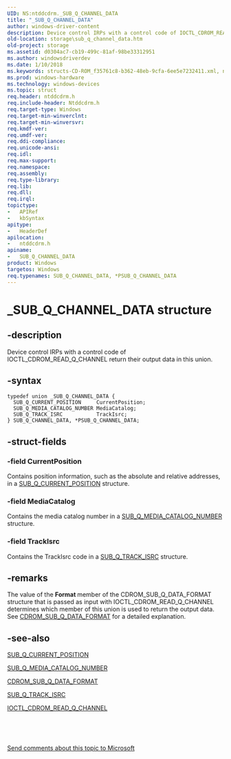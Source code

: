 ```yaml
---
UID: NS:ntddcdrm._SUB_Q_CHANNEL_DATA
title: "_SUB_Q_CHANNEL_DATA"
author: windows-driver-content
description: Device control IRPs with a control code of IOCTL_CDROM_READ_Q_CHANNEL return their output data in this union.
old-location: storage\sub_q_channel_data.htm
old-project: storage
ms.assetid: d0304ac7-cb19-499c-81af-98be33312951
ms.author: windowsdriverdev
ms.date: 1/10/2018
ms.keywords: structs-CD-ROM_f35761c8-b362-48eb-9cfa-6ee5e7232411.xml, ntddcdrm/PSUB_Q_CHANNEL_DATA, _SUB_Q_CHANNEL_DATA, PSUB_Q_CHANNEL_DATA union pointer [Storage Devices], *PSUB_Q_CHANNEL_DATA, PSUB_Q_CHANNEL_DATA, SUB_Q_CHANNEL_DATA, SUB_Q_CHANNEL_DATA union [Storage Devices], storage.sub_q_channel_data, ntddcdrm/SUB_Q_CHANNEL_DATA
ms.prod: windows-hardware
ms.technology: windows-devices
ms.topic: struct
req.header: ntddcdrm.h
req.include-header: Ntddcdrm.h
req.target-type: Windows
req.target-min-winverclnt: 
req.target-min-winversvr: 
req.kmdf-ver: 
req.umdf-ver: 
req.ddi-compliance: 
req.unicode-ansi: 
req.idl: 
req.max-support: 
req.namespace: 
req.assembly: 
req.type-library: 
req.lib: 
req.dll: 
req.irql: 
topictype:
-	APIRef
-	kbSyntax
apitype:
-	HeaderDef
apilocation:
-	ntddcdrm.h
apiname:
-	SUB_Q_CHANNEL_DATA
product: Windows
targetos: Windows
req.typenames: SUB_Q_CHANNEL_DATA, *PSUB_Q_CHANNEL_DATA
---
```


# _SUB_Q_CHANNEL_DATA structure


## -description


Device control IRPs with a control code of IOCTL_CDROM_READ_Q_CHANNEL return their output data in this union. 


## -syntax


````
typedef union _SUB_Q_CHANNEL_DATA {
  SUB_Q_CURRENT_POSITION     CurrentPosition;
  SUB_Q_MEDIA_CATALOG_NUMBER MediaCatalog;
  SUB_Q_TRACK_ISRC           TrackIsrc;
} SUB_Q_CHANNEL_DATA, *PSUB_Q_CHANNEL_DATA;
````


## -struct-fields




### -field CurrentPosition

Contains position information, such as the absolute and relative addresses, in a <a href="..\ntddcdrm\ns-ntddcdrm-_sub_q_current_position.md">SUB_Q_CURRENT_POSITION</a> structure. 


### -field MediaCatalog

Contains the media catalog number in a <a href="..\ntddcdrm\ns-ntddcdrm-_sub_q_media_catalog_number.md">SUB_Q_MEDIA_CATALOG_NUMBER</a>  structure.


### -field TrackIsrc

Contains the TrackIsrc code in a <a href="..\ntddcdrm\ns-ntddcdrm-_sub_q_track_isrc.md">SUB_Q_TRACK_ISRC</a> structure. 


## -remarks


The value of the <b>Format </b>member of the CDROM_SUB_Q_DATA_FORMAT structure that is passed as input with IOCTL_CDROM_READ_Q_CHANNEL determines which member of this union is used to return the output data. See <a href="..\ntddcdrm\ns-ntddcdrm-_cdrom_sub_q_data_format.md">CDROM_SUB_Q_DATA_FORMAT</a> for a detailed explanation. 



## -see-also

<a href="..\ntddcdrm\ns-ntddcdrm-_sub_q_current_position.md">SUB_Q_CURRENT_POSITION</a>

<a href="..\ntddcdrm\ns-ntddcdrm-_sub_q_media_catalog_number.md">SUB_Q_MEDIA_CATALOG_NUMBER</a>

<a href="..\ntddcdrm\ns-ntddcdrm-_cdrom_sub_q_data_format.md">CDROM_SUB_Q_DATA_FORMAT</a>

<a href="..\ntddcdrm\ns-ntddcdrm-_sub_q_track_isrc.md">SUB_Q_TRACK_ISRC</a>

<a href="..\ntddcdrm\ni-ntddcdrm-ioctl_cdrom_read_q_channel.md">IOCTL_CDROM_READ_Q_CHANNEL</a>

 

 

<a href="mailto:wsddocfb@microsoft.com?subject=Documentation%20feedback [storage\storage]:%20SUB_Q_CHANNEL_DATA union%20 RELEASE:%20(1/10/2018)&amp;body=%0A%0APRIVACY STATEMENT%0A%0AWe use your feedback to improve the documentation. We don't use your email address for any other purpose, and we'll remove your email address from our system after the issue that you're reporting is fixed. While we're working to fix this issue, we might send you an email message to ask for more info. Later, we might also send you an email message to let you know that we've addressed your feedback.%0A%0AFor more info about Microsoft's privacy policy, see http://privacy.microsoft.com/en-us/default.aspx." title="Send comments about this topic to Microsoft">Send comments about this topic to Microsoft</a>

